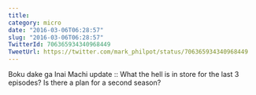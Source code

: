 ```yaml
---
title: 
category: micro
date: "2016-03-06T06:28:57"
slug: "2016-03-06T06:28:57"
TwitterId: 706365934340968449
TweetUrl: https://twitter.com/mark_philpot/status/706365934340968449
---
```


Boku dake ga Inai Machi update :: What the hell is in store for the last 3
episodes? Is there a plan for a second season?
